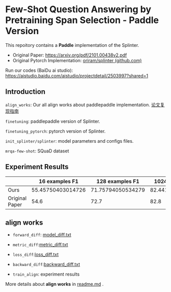 # Few-Shot Question Answering by Pretraining Span Selection - Paddle Version

This repoitory contains a **Paddle** implementation of the Splinter.

- Original Paper: https://arxiv.org/pdf/2101.00438v2.pdf
- Original Pytorch Implementation: [oriram/splinter (github.com)](https://github.com/oriram/splinter)

Run our codes (BaiDu ai studio): https://aistudio.baidu.com/aistudio/projectdetail/2503997?shared=1

## Introduction

`align_works`: Our all align works about paddlepaddle implementation.  [论文复现指南](https://github.com/PaddlePaddle/models/blob/develop/docs/ThesisReproduction_CV.md#4)

`finetuning`: paddlepaddle version of Splinter.

`finetuning_pytorch`: pytorch version of Splinter.

`init_splinter/splinter`: model parameters and configs files.

`mrqa-few-shot`: SQuaD dataset

## Experiment Results

|                | 16 examples F1    | 128 examples F1   | 1024 examples F1  |
| -------------- | ----------------- | ----------------- | ----------------- |
| Ours           | 55.45750403014726 | 71.75794050534279 | 82.44176964790394 |
| Original Paper | 54.6              | 72.7              | 82.8              |



## align works

- `forward_diff`: [model_diff.txt](https://github.com/ncpaddle/splinter-paddlepaddle/blob/main/align_works/1模型组网验证/log_diff/model_diff.txt)

- `metric_diff`:[metric_diff.txt](https://github.com/ncpaddle/splinter-paddlepaddle/blob/main/align_works/3评估指标对齐/log_diff/metric_diff.txt)
- `loss_diff`:[loss_diff.txt](https://github.com/ncpaddle/splinter-paddlepaddle/blob/main/align_works/4损失验证2/log_diff/loss_diff.txt)
- `backward_diff`:[backward_diff.txt](https://github.com/ncpaddle/splinter-paddlepaddle/blob/main/align_works/5_7_8优化器正则化反向对齐/log_diff/loss_diff.txt)
- `train_align`: experiment results

More details about **align works** in [readme.md](https://github.com/ncpaddle/splinter-paddlepaddle/tree/main/align_works#%E5%AF%B9%E9%BD%90%E5%B7%A5%E4%BD%9C%E8%AF%B4%E6%98%8E) .

